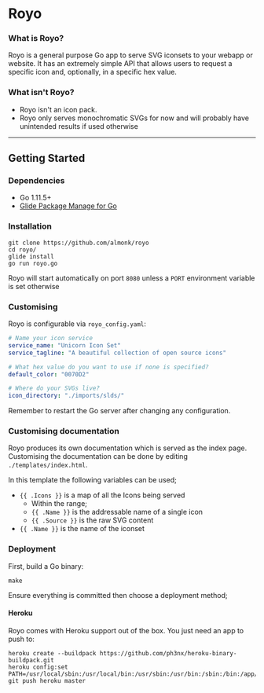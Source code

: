 # Royo

### What is Royo?
Royo is a general purpose Go app to serve SVG iconsets to your webapp or website. It has an extremely simple API that allows users to request a specific icon and, optionally, in a specific hex value.

### What isn't Royo?
* Royo isn't an icon pack. 
* Royo only serves monochromatic SVGs for now and will probably have unintended results if used otherwise

---

## Getting Started

### Dependencies
* Go 1.11.5+
* [Glide Package Manage for Go](https://github.com/Masterminds/glide)

### Installation

```console
git clone https://github.com/almonk/royo
cd royo/
glide install
go run royo.go
```

Royo will start automatically on port `8080` unless a `PORT` environment variable is set otherwise

### Customising
Royo is configurable via `royo_config.yaml`:

```yaml
# Name your icon service
service_name: "Unicorn Icon Set"
service_tagline: "A beautiful collection of open source icons"

# What hex value do you want to use if none is specified?
default_color: "0070D2"

# Where do your SVGs live?
icon_directory: "./imports/slds/"
```

Remember to restart the Go server after changing any configuration.

### Customising documentation
Royo produces its own documentation which is served as the index page. Customising the documentation can be done by editing `./templates/index.html`.

In this template the following variables can be used;
* `{{ .Icons }}` is a map of all the Icons being served
  * Within the range;
  * `{{ .Name }}` is the addressable name of a single icon
  * `{{ .Source }}` is the raw SVG content
* `{{ .Name }}` is the name of the iconset

### Deployment

First, build a Go binary:
```console
make
```

Ensure everything is committed then choose a deployment method;

#### Heroku
Royo comes with Heroku support out of the box. You just need an app to push to:

```console
heroku create --buildpack https://github.com/ph3nx/heroku-binary-buildpack.git
heroku config:set PATH=/usr/local/sbin:/usr/local/bin:/usr/sbin:/usr/bin:/sbin:/bin:/app/bin
git push heroku master
```
